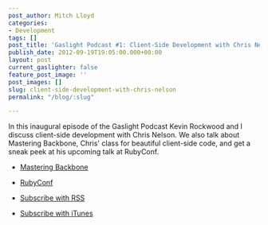 ```yaml
---
post_author: Mitch Lloyd
categories:
- Development
tags: []
post_title: 'Gaslight Podcast #1: Client-Side Development with Chris Nelson'
publish_date: 2012-09-19T19:05:00.000+00:00
layout: post
current_gaslighter: false
feature_post_image: ''
post_images: []
slug: client-side-development-with-chris-nelson
permalink: "/blog/:slug"

---
```

In this inaugural episode of the Gaslight Podcast Kevin Rockwood and I discuss client-side development with Chris Nelson. We also talk about Mastering Backbone, Chris' class for beautiful client-side code, and get a sneak peek at his upcoming talk at RubyConf.

* [Mastering Backbone](https://training.gaslight.co/)
* [RubyConf](http://rubyconf.org/)

* [Subscribe with RSS](http://feeds.feedburner.com/gaslightpodcast)
* [Subscribe with iTunes](https://itunes.apple.com/us/podcast/gaslight-software-blog/id563643631)
